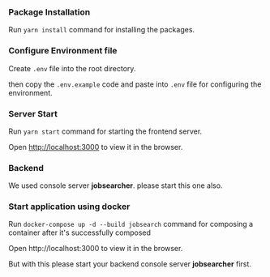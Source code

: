 ### Package Installation

Run `yarn install` command for installing the packages.

### Configure Environment file

Create `.env` file into the root directory.

then copy the `.env.example` code and paste into `.env` file for configuring the environment.

### Server Start

Run `yarn start` command for starting the frontend server.

Open [http://localhost:3000](http://localhost:3000) to view it in the browser.

### Backend

We used console server **jobsearcher**. please start this one also.

### Start application using docker

Run `docker-compose up -d --build jobsearch` command for composing a container after it's successfully composed

Open http://localhost:3000 to view it in the browser.

But with this please start your backend console server **jobsearcher** first.
